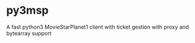 # py3msp
A fast python3 MovieStarPlanet1 client with ticket gestion with proxy and bytearray support
